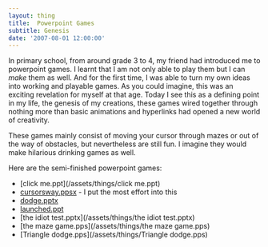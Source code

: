 ```yaml
---
layout: thing
title:  Powerpoint Games
subtitle: Genesis
date: '2007-08-01 12:00:00'
---
```


In primary school, from around grade 3 to 4, my friend had introduced me to powerpoint games.
I learnt that I am not only able to play them but I can *make* them as well. And for the first time,
I was able to turn my own ideas into working and playable games. As you could imagine, this was an exciting revelation
for myself at that age. Today I see this as a defining point in my life, the genesis of my creations, these games
wired together through nothing more than basic animations and hyperlinks had opened a new world of creativity.

These games mainly consist of moving your cursor through mazes or out of the way of obstacles,
but nevertheless are still fun. I imagine they would make hilarious drinking games as well.

Here are the semi-finished powerpoint games:

 - [click me.ppt](/assets/things/click me.ppt)
 - [cursorsway.ppsx](/assets/things/cursorsway.ppsx) - I put the most effort into this
 - [dodge.pptx](/assets/things/dodge.pptx)
 - [launched.ppt](/assets/things/launched.ppt)
 - [the idiot test.pptx](/assets/things/the idiot test.pptx)
 - [the maze game.pps](/assets/things/the maze game.pps)
 - [Triangle dodge.pps](/assets/things/Triangle dodge.pps)